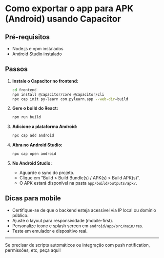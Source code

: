 # Como exportar o app para APK (Android) usando Capacitor

## Pré-requisitos
- Node.js e npm instalados
- Android Studio instalado

## Passos

1. **Instale o Capacitor no frontend:**
   ```sh
   cd frontend
   npm install @capacitor/core @capacitor/cli
   npx cap init py-learn com.pylearn.app --web-dir=build
   ```

2. **Gere o build do React:**
   ```sh
   npm run build
   ```

3. **Adicione a plataforma Android:**
   ```sh
   npx cap add android
   ```

4. **Abra no Android Studio:**
   ```sh
   npx cap open android
   ```

5. **No Android Studio:**
   - Aguarde o sync do projeto.
   - Clique em "Build > Build Bundle(s) / APK(s) > Build APK(s)".
   - O APK estará disponível na pasta `app/build/outputs/apk/`.

## Dicas para mobile
- Certifique-se de que o backend esteja acessível via IP local ou domínio público.
- Ajuste o layout para responsividade (mobile-first).
- Personalize ícone e splash screen em `android/app/src/main/res`.
- Teste em emulador e dispositivo real.

---

Se precisar de scripts automáticos ou integração com push notification, permissões, etc, peça aqui!
